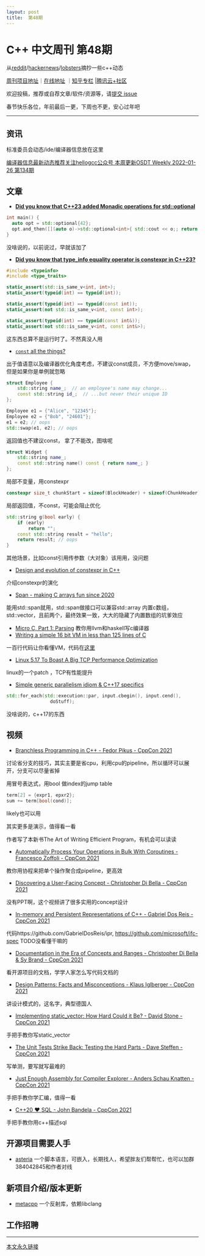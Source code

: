```yaml
---
layout: post
title:  第48期
---
```


# C++ 中文周刊 第48期

从[reddit](https://www.reddit.com/r/cpp/)/[hackernews](https://news.ycombinator.com/)/[lobsters](https://lobste.rs/)摘抄一些c++动态

[周刊项目地址](https://github.com/wanghenshui/cppweeklynews)｜[在线地址](https://wanghenshui.github.io/cppweeklynews/) ｜[知乎专栏](https://www.zhihu.com/column/jieyaren) |[腾讯云+社区](https://cloud.tencent.com/developer/column/92884)

欢迎投稿，推荐或自荐文章/软件/资源等，请[提交 issue](https://github.com/wanghenshui/cppweeklynews/issues)

春节快乐各位，年前最后一更，下周也不更，安心过年吧

---

## 资讯

标准委员会动态/ide/编译器信息放在这里

[编译器信息最新动态推荐关注hellogcc公众号 本周更新OSDT Weekly 2022-01-26 第134期](https://github.com/hellogcc/osdt-weekly/blob/master/weekly-2022/2022-01-26.md)

## 文章

- [**Did you know that C++23 added Monadic operations for std::optional**](https://github.com/QuantlabFinancial/cpp_tip_of_the_week/blob/master/261.md)

```c++
int main() {
  auto opt = std::optional{42};
  opt.and_then([](auto o)->std::optional<int>{ std::cout << o;; return std::nullopt; });// prints 42
}
```

没啥说的，以前说过，早就该加了

- [**Did you know that type_info equality operator is constexpr in C++23?**](https://github.com/QuantlabFinancial/cpp_tip_of_the_week/blob/master/262.md)

```c++
#include <typeinfo>
#include <type_traits>

static_assert(std::is_same_v<int, int>);
static_assert(typeid(int) == typeid(int));

static_assert(typeid(int) == typeid(const int));
static_assert(not std::is_same_v<int, const int>);

static_assert(typeid(int) == typeid(const int&));
static_assert(not std::is_same_v<int, const int&>);
```

这东西总算不是运行时了。不然真没人用

- [`const` all the things?](https://quuxplusone.github.io/blog/2022/01/23/dont-const-all-the-things/)

出于值语意以及编译器优化角度考虑，不建议const成员，不方便move/swap，但是如果你是单例就忽略

```c++
struct Employee {
    std::string name_;  // an employee's name may change...
    const std::string id_;  // ...but never their unique ID
};

Employee e1 = {"Alice", "12345"};
Employee e2 = {"Bob", "24601"};
e1 = e2; // oops
std::swap(e1, e2); // oops
```



返回值也不建议const， 拿了不能改，图啥呢

```c++
struct Widget {
    std::string name_;
    const std::string name() const { return name_; }
};
```



局部不变量，用constexpr

```c++
constexpr size_t chunkStart = sizeof(BlockHeader) + sizeof(ChunkHeader);
```

局部返回值，不const，可能会阻止优化

```c++
std::string g(bool early) {
    if (early)
        return "";
    const std::string result = "hello";
    return result; // oops
}
```

其他场景，比如const引用传参数（大对象）该用用，没问题

- [Design and evolution of constexpr in C++](https://pvs-studio.com/en/blog/posts/cpp/0909/)

介绍constexpr的演化

- [Span - making C arrays fun since 2020](https://joshpeterson.github.io/span-making-c-arrays-fun-since-2020)

能用std::span就用，std::span做接口可以兼容std::array 内置c数组，std::vector，且前两个，最终效果一致，大大的隐藏了内置数组的坑爹效应

- [Micro C, Part 1: Parsing](https://blog.josephmorag.com/posts/mcc1/) 教你用llvm和haskell写c编译器
- [Writing a simple 16 bit VM in less than 125 lines of C](https://www.andreinc.net/2021/12/01/writing-a-simple-vm-in-less-than-125-lines-of-c)

一百行代码让你看懂VM，代码在[这里](https://github.com/nomemory/lc3-vm/blob/main/vm.c)

- [Linux 5.17 To Boast A Big TCP Performance Optimization](https://git.kernel.org/pub/scm/linux/kernel/git/netdev/net-next.git/commit/?id=6fcc06205c15bf1bb90896efdf5967028c154aba)

linux的一个patch ，TCP有性能提升

- [Simple generic parallelism idiom & C++17 specifics](https://berthub.eu/articles/posts/simple-parallelism-idiom/)

```c++
std::for_each(std::execution::par, input.cbegin(), input.cend(),
                doStuff);
```

没啥说的，c++17的东西

## 视频

- [Branchless Programming in C++ - Fedor Pikus - CppCon 2021](https://www.youtube.com/watch?v=g-WPhYREFjk)

讨论省分支的技巧，其实主要是省cpu，利用cpu的pipeline，所以循环可以展开，分支可以尽量省掉

用冒号表达式，用bool 做index的jump table

```c++
term[2] = {expr1, epxr2};
sum += term[bool(cond)];
```

likely也可以用

其实更多是演示，值得看一看

作者写了本新书The Art of Writing Efficient Program，有机会可以读读

- [Automatically Process Your Operations in Bulk With Coroutines - Francesco Zoffoli - CppCon 2021](https://www.youtube.com/watch?v=3R_Z5RO1AH4)

教你用协程来把单个操作聚合成pipeline，更高效

- [Discovering a User-Facing Concept - Christopher Di Bella - CppCon 2021](https://www.youtube.com/watch?v=T4cODK8UnXc)

没有PPT啊，这个视频讲了很多实用的concept设计

- [In-memory and Persistent Representations of C++ - Gabriel Dos Reis - CppCon 2021](https://www.youtube.com/watch?v=39wlNRk-nAg)

代码https://github.com/GabrielDosReis/ipr, https://github.com/microsoft/ifc-spec TODO没看懂干嘛的

- [Documentation in the Era of Concepts and Ranges - Christopher Di Bella & Sy Brand - CppCon 2021](https://www.youtube.com/watch?v=nm45t2fnUms)

看开源项目的文档，学学人家怎么写代码文档的

- [Design Patterns: Facts and Misconceptions - Klaus Iglberger - CppCon 2021](https://www.youtube.com/watch?v=KGX6zhOWGAc)

讲设计模式的，这名字，典型德国人

- [Implementing static_vector: How Hard Could it Be? - David Stone - CppCon 2021](https://www.youtube.com/watch?v=I8QJLGI0GOE)

手把手教你写static_vector

- [The Unit Tests Strike Back: Testing the Hard Parts - Dave Steffen - CppCon 2021](https://www.youtube.com/watch?v=t5qCxp7PJ0Q)

写单测，要写就写最难的

- [Just Enough Assembly for Compiler Explorer - Anders Schau Knatten - CppCon 2021](https://www.youtube.com/watch?v=QLolzolunJ4&list=PLHTh1InhhwT6vjwMy3RG5Tnahw0G9qIx6&index=30)

手把手教你学汇编，值得一看

- [C++20 ❤ SQL - John Bandela - CppCon 2021](https://www.youtube.com/watch?v=-P9FyevnL6U&list=PLHTh1InhhwT6vjwMy3RG5Tnahw0G9qIx6&index=73)

手把手教你用c++描述sql

## 开源项目需要人手

- [asteria](https://github.com/lhmouse/asteria) 一个脚本语言，可嵌入，长期找人，希望胖友们帮帮忙，也可以加群384042845和作者对线


## 新项目介绍/版本更新

- [metacpp](https://github.com/RamblingMadMan/metacpp) 一个反射库，依赖libclang

## 工作招聘

---



[本文永久链接](https://wanghenshui.github.io/cppweeklynews/posts/048.html)
